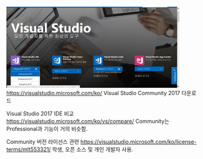 
<img src="https://github.com/bit1010/AzureIoT/blob/master/IMAGE/1-1.jpg" width="90%"></img>
https://visualstudio.microsoft.com/ko/
Visual Studio Community 2017 다운로드

Visual Studio 2017 IDE 비교 
https://visualstudio.microsoft.com/ko/vs/compare/
Community는 Professional과 기능이 거의 비슷함.

Community 버전 라이선스 관련
https://visualstudio.microsoft.com/ko/license-terms/mlt553321/
학생, 오픈 소스 및 개인 개발자 사용.

